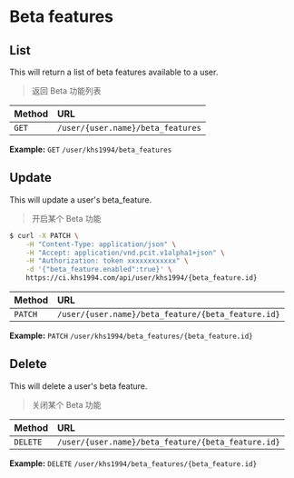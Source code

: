 # Beta features

## List

This will return a list of beta features available to a user.

> 返回 Beta 功能列表

| Method | URL                                 |
| :----- | :----------------------------       |
| `GET`    | `/user/{user.name}/beta_features` |

**Example:** `GET` `/user/khs1994/beta_features`

## Update

This will update a user's beta_feature.

> 开启某个 Beta 功能

```bash
$ curl -X PATCH \
    -H "Content-Type: application/json" \
    -H "Accept: application/vnd.pcit.v1alpha1+json" \
    -H "Authorization: token xxxxxxxxxxxx" \
    -d '{"beta_feature.enabled":true}' \
    https://ci.khs1994.com/api/user/khs1994/{beta_feature.id}
```

| Method | URL                                              |
| :----- | :----------------------------------------------- |
| `PATCH`  | `/user/{user.name}/beta_feature/{beta_feature.id}` |

**Example:** `PATCH` `/user/khs1994/beta_features/{beta_feature.id}`

## Delete

This will delete a user's beta feature.

> 关闭某个 Beta 功能

| Method | URL                                              |
| :----- | :----------------------------------------------- |
| `DELETE` | `/user/{user.name}/beta_feature/{beta_feature.id}` |

**Example:** `DELETE` `/user/khs1994/beta_features/{beta_feature.id}`
